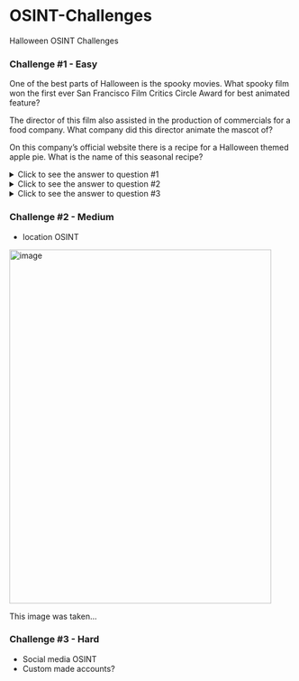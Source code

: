 # OSINT-Challenges
Halloween OSINT Challenges

### Challenge #1 - Easy

One of the best parts of Halloween is the spooky movies. What spooky film won the first ever San Francisco Film Critics Circle Award for best animated feature?

The director of this film also assisted in the production of commercials for a food company. What company did this director animate the mascot of?  

On this company’s official website there is a recipe for a Halloween themed apple pie. What is the name of this seasonal recipe? 

<details>
<summary>Click to see the answer to question #1</summary>
  
**Caroline**

</details>

<details>
<summary>Click to see the answer to question #2</summary>
  
**Pillsbury**

</details>

<details>
<summary>Click to see the answer to question #3</summary>
  
**Mummy Apple Pie**

</details>

### Challenge #2 - Medium

- location OSINT

<img width="465" height="628" alt="image" src="https://github.com/user-attachments/assets/f37d920f-b6a8-4a8f-a2d1-f6000bb1a178" />


This image was taken...

### Challenge #3 - Hard

- Social media OSINT
- Custom made accounts? 
